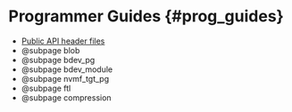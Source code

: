 # Programmer Guides {#prog_guides}

- [Public API header files](files.html)
- @subpage blob
- @subpage bdev_pg
- @subpage bdev_module
- @subpage nvmf_tgt_pg
- @subpage ftl
- @subpage compression

